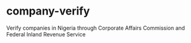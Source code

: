 # company-verify
Verify companies in Nigeria through Corporate Affairs Commission and Federal Inland Revenue Service
